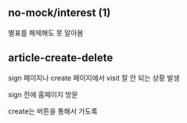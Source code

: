 ## no-mock/interest (1)

별표를 해제해도 못 알아봄

## article-create-delete

sign 페이지나 create 페이지에서 visit 잘 안 되는 상황 발생

sign 전에 홈페이지 방문

create는 버튼을 통해서 가도록

